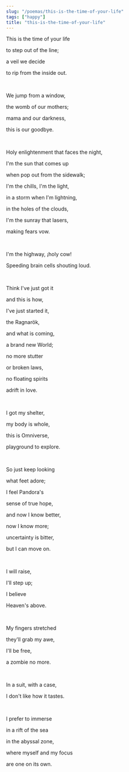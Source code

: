 ```yaml
---
slug: "/poemas/this-is-the-time-of-your-life"
tags: ["happy"]
title: "this-is-the-time-of-your-life"
---
```

This is the time of your life

to step out of the line;

a veil we decide

to rip from the inside out.

&nbsp;

We jump from a window,

the womb of our mothers;

mama and our darkness,

this is our goodbye.

&nbsp;

Holy enlightenment that faces the night,

I'm the sun that comes up

when pop out from the sidewalk;

I'm the chills, I'm the light,

in a storm when I'm lightning,

in the holes of the clouds,

I'm the sunray that lasers,

making fears vow.

&nbsp;

I'm the highway, ¡holy cow!

Speeding brain cells shouting loud.

&nbsp;

Think I've just got it

and this is how,

I've just started it,

the Ragnarök,

and what is coming,

a brand new World;

no more stutter

or broken laws,

no floating spirits

adrift in love.

&nbsp;

I got my shelter,

my body is whole,

this is Omniverse,

playground to explore.

&nbsp;

So just keep looking

what feet adore;

I feel Pandora's

sense of true hope,

and now I know better,

now I know more;

uncertainty is bitter,

but I can move on.

&nbsp;

I will raise,

I'll step up;

I believe

Heaven's above.

&nbsp;

My fingers stretched

they'll grab my awe,

I'll be free,

a zombie no more.

&nbsp;

In a suit, with a case,

I don't like how it tastes.

&nbsp;

I prefer to immerse

in a rift of the sea

in the abyssal zone,

where myself and my focus

are one on its own.